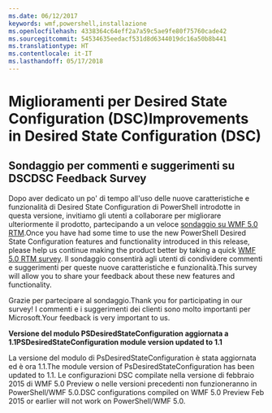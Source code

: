 ```yaml
---
ms.date: 06/12/2017
keywords: wmf,powershell,installazione
ms.openlocfilehash: 4338364c64eff2a7a59c5ae9fe80f75760cade42
ms.sourcegitcommit: 54534635eedacf531d8d6344019dc16a50b8b441
ms.translationtype: HT
ms.contentlocale: it-IT
ms.lasthandoff: 05/17/2018
---
```

# <a name="improvements-in-desired-state-configuration-dsc"></a><span data-ttu-id="e6aee-102">Miglioramenti per Desired State Configuration (DSC)</span><span class="sxs-lookup"><span data-stu-id="e6aee-102">Improvements in Desired State Configuration (DSC)</span></span>

## <a name="dsc-feedback-survey"></a><span data-ttu-id="e6aee-103">Sondaggio per commenti e suggerimenti su DSC</span><span class="sxs-lookup"><span data-stu-id="e6aee-103">DSC Feedback Survey</span></span>

<span data-ttu-id="e6aee-104">Dopo aver dedicato un po' di tempo all'uso delle nuove caratteristiche e funzionalità di Desired State Configuration di PowerShell introdotte in questa versione, invitiamo gli utenti a collaborare per migliorare ulteriormente il prodotto, partecipando a un veloce [sondaggio su WMF 5.0 RTM](https://www.surveymonkey.com/r/SGLQM5W).</span><span class="sxs-lookup"><span data-stu-id="e6aee-104">Once you have had some time to use the new PowerShell Desired State Configuration features and functionality introduced in this release, please help us continue making the product better by taking a quick [WMF 5.0 RTM survey](https://www.surveymonkey.com/r/SGLQM5W).</span></span> <span data-ttu-id="e6aee-105">Il sondaggio consentirà agli utenti di condividere commenti e suggerimenti per queste nuove caratteristiche e funzionalità.</span><span class="sxs-lookup"><span data-stu-id="e6aee-105">This survey will allow you to share your feedback about these new features and functionality.</span></span>

<span data-ttu-id="e6aee-106">Grazie per partecipare al sondaggio.</span><span class="sxs-lookup"><span data-stu-id="e6aee-106">Thank you for participating in our survey!</span></span> <span data-ttu-id="e6aee-107">I commenti e i suggerimenti dei clienti sono molto importanti per Microsoft.</span><span class="sxs-lookup"><span data-stu-id="e6aee-107">Your feedback is very important to us.</span></span>

<span data-ttu-id="e6aee-108">**Versione del modulo PSDesiredStateConfiguration aggiornata a 1.1**</span><span class="sxs-lookup"><span data-stu-id="e6aee-108">**PSDesiredStateConfiguration module version updated to 1.1**</span></span>

<span data-ttu-id="e6aee-109">La versione del modulo di PsDesiredStateConfiguration è stata aggiornata ed è ora 1.1.</span><span class="sxs-lookup"><span data-stu-id="e6aee-109">The module version of PsDesiredStateConfiguration has been updated to 1.1.</span></span> <span data-ttu-id="e6aee-110">Le configurazioni DSC compilate nella versione di febbraio 2015 di WMF 5.0 Preview o nelle versioni precedenti non funzioneranno in PowerShell/WMF 5.0.</span><span class="sxs-lookup"><span data-stu-id="e6aee-110">DSC configurations compiled on WMF 5.0 Preview Feb 2015 or earlier will not work on PowerShell/WMF 5.0.</span></span>
